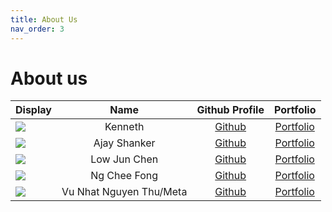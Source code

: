 ```yaml
---
title: About Us
nav_order: 3
---
```


# About us

Display | Name | Github Profile | Portfolio
--------|:----:|:--------------:|:---------:
![](https://github.com/kennethszj.png) | Kenneth |         [Github](https://github.com/kennethszj)         | [Portfolio](https://ay2425s1-cs2113-t11-1.github.io/tp/team/kennethszj.html)
![](https://avatars.githubusercontent.com/u/26241915?v=4) | Ajay Shanker       | [Github](https://github.com/AjayShanker-geek) | [Portfolio](https://ay2425s1-cs2113-t11-1.github.io/tp/team/AjayShanker-geek.html)
![](https://avatars.githubusercontent.com/u/141841287?s=400&u=a68cbe0c21c11e50adddfb7dabdf751d86ef60e9&v=4) | Low Jun Chen | [Github](https://lowjunchen.github.io/ip/) | [Portfolio](https://ay2425s1-cs2113-t11-1.github.io/tp/team/lowjunchen.html)
![](https://github.com/ncf3535.png) | Ng Chee Fong |     [Github](https://github.com/NCF3535)      | [Portfolio](https://ay2425s1-cs2113-t11-1.github.io/tp/team/ncf3535.html)
![](https://github.com/metanyu.png) | Vu Nhat Nguyen Thu/Meta |     [Github](https://github.com/Metanyu)      | [Portfolio](https://ay2425s1-cs2113-t11-1.github.io/tp/team/metanyu.html)

